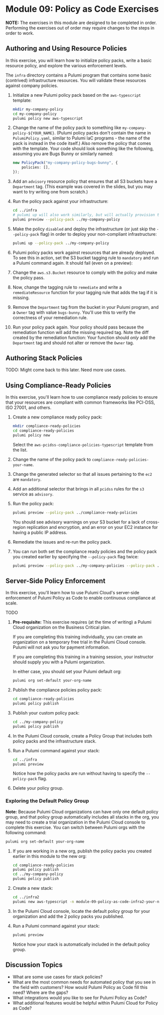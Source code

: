 # Module 09: Policy as Code Exercises

**NOTE:** The exercises in this module are designed to be completed in order. Performing the exercises out of order may require changes to the steps in order to work.

## Authoring and Using Resource Policies

In this exercise, you will learn how to initialize policy packs, write a basic resource policy, and explore the various enforcement levels.

The `infra` directory contains a Pulumi program that contains some basic (contrived) infrastructure resources. You will validate these resources against company policies.

1. Initialize a new Pulumi policy pack based on the `aws-typescript` template:

    ```bash
    mkdir my-company-policy
    cd my-company-policy
    pulumi policy new aws-typescript
    ```

1. Change the name of the policy pack to something like `my-company-policy-${YOUR_NAME}`. (Pulumi policy packs don't contain the name in `PulumiPolicy.yaml`, similar to Pulumi IaC programs - the name of the pack is instead in the code itself.) Also remove the policy that comes with the template. Your code should look something like the following, assuming you are Bugs Bunny or similarly named:

    ```typescript
    new PolicyPack("my-company-policy-bugs-bunny", {
        policies: [],
    });
    ```

1. Add an `advisory` resource policy that ensures that all S3 buckets have a `Department` tag. (This example was covered in the slides, but you may want to try writing one from scratch.)
1. Run the policy pack against your infrastructure:

    ```bash
    cd ../infra
    # pulumi up will also work similarly, but will actually provision the 
    pulumi preview --policy-pack ../my-company-policy
    ```

1. Make the policy `disabled` and deploy the infrastructure (or just skip the `--policy-pack` flag) in order to deploy your non-compliant infrastructure:

    ```bash
    pulumi up --policy-pack ../my-company-policy
    ```

1. Pulumi policy packs work against resources that are already deployed. To see this in action, set the S3 bucket tagging rule to `mandatory` and run a Pulumi command again. It should fail (even on a preview):
1. Change the `aws.s3.Bucket` resource to comply with the policy and make the policy pass.
1. Now, change the tagging rule to `remediate` and write a `remediateResource` function for your tagging rule that adds the tag if it is missing.
1. Remove the `Department` tag from the bucket in your Pulumi program, and a `Owner` tag with value `bugs-bunny`. You'll use this to verify the correctness of your remediation rule.
1. Run your policy pack again. Your policy should pass because the remediation function will add the missing required tag. Note the diff created by the remediation function: Your function should _only_ add the `Department` tag and should not alter or remove the `Owner` tag.

## Authoring Stack Policies

TODO: Might come back to this later. Need more use cases.

## Using Compliance-Ready Policies

In this exercise, you'll learn how to use compliance ready policies to ensure that your resources are compliant with common frameworks like PCI-DSS, ISO 27001, and others.

1. Create a new compliance ready policy pack:

    ```bash
    mkdir compliance-ready-policies
    cd compliance-ready-policies
    pulumi policy new
    ```

    Select the `aws-pcidss-compliance-policies-typescript` template from the list.

1. Change the name of the policy pack to `compliance-ready-policies-your-name`.
1. Change the generated selector so that all issues pertaining to the `ec2` are `mandatory`.
1. Add an additional selector that brings in all `pcidss` rules for the `s3` service as `advisory`.
1. Run the policy pack:

    ```bash
    pulumi preview --policy-pack ../compliance-ready-policies
    ```

    You should see advisory warnings on your S3 bucket for a lack of cross-region replication and encryption, and an error on your EC2 instance for having a public IP address.
1. Remediate the issues and re-run the policy pack.
1. You can run both set the compliance ready policies and the policy pack you created earlier by specifying the `--policy-pack` flag twice:

    ```bash
    pulumi preview --policy-pack ../my-company-policies --policy-pack ../compliance-ready-policies
    ```

## Server-Side Policy Enforcement

In this exercise, you'll learn how to use Pulumi Cloud's server-side enforcement of Pulumi Policy as Code to enable continuous compliance at scale.

TODO

1. **Pre-requisite:** This exercise requires (at the time of writing) a Pulumi Cloud organization on the Business Critical plan.

    If you are completing this training individually, you can create an organization on a temporary free trial in the Pulumi Cloud console. Pulumi will not ask you for payment information.

    If you are completing this training in a training session, your instructor should supply you with a Pulumi organization.

    In either case, you should set your Pulumi default org:

    ```bash
    pulumi org set-default your-org-name
    ```

1. Publish the compliance policies policy pack:

    ```bash
    cd compliance-ready-policies
    pulumi policy publish
    ```

1. Publish your custom policy pack:

    ```bash
    cd ../my-company-policy
    pulumi policy publish
    ```

1. In the Pulumi Cloud console, create a Policy Group that includes both policy packs and the infrastructure stack.
1. Run a Pulumi command against your stack:

    ```bash
    cd ../infra
    pulumi preview
    ```

    Notice how the policy packs are run without having to specify the `--policy-pack` flag.
1. Delete your policy group.

### Exploring the Default Policy Group

**Note:** Because Pulumi Cloud organizations can have only one default policy group, and that policy group automatically includes all stacks in the org, you may need to create a trial organization in the Pulumi Cloud console to complete this exercise. You can switch between Pulumi orgs with the following command:

```bash
pulumi org set-default your-org-name
```

1. If you are working in a new org, publish the policy packs you created earlier in this module to the new org:

    ```bash
    cd compliance-ready-policies
    pulumi policy publish
    cd ../my-company-policy
    pulumi policy publish
    ```

1. Create a new stack:

    ```bash
    cd ../infra2
    pulumi new aws-typescript -n module-09-policy-as-code-infra2-your-name
    ```

1. In the Pulumi Cloud console, locate the default policy group for your organization and add the 2 policy packs you published.
1. Run a Pulumi command against your stack:

    ```bash
    pulumi preview
    ```

    Notice how your stack is automatically included in the default policy group.

## Discussion Topics

- What are some use cases for stack policies?
- What are the most common needs for automated policy that you see in the field with customers? How would Pulumi Policy as Code fill this need? Where are the gaps?
- What integrations would you like to see for Pulumi Policy as Code?
- What additional features would be helpful within Pulumi Cloud for Policy as Code?
